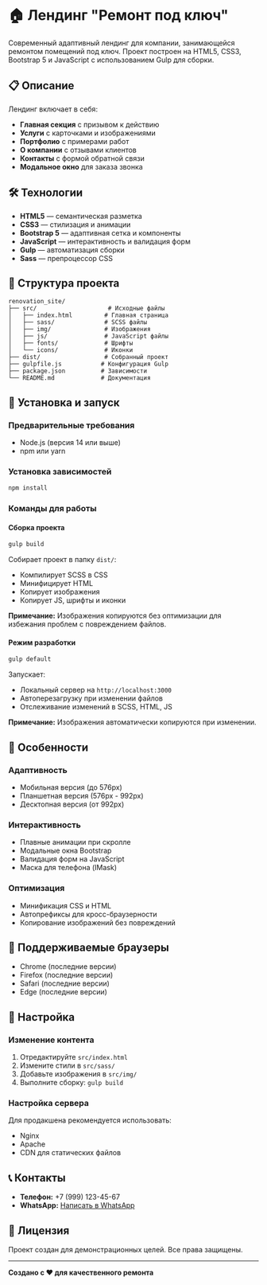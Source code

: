 # 🏠 Лендинг "Ремонт под ключ"

Современный адаптивный лендинг для компании, занимающейся ремонтом помещений под ключ. Проект построен на HTML5, CSS3, Bootstrap 5 и JavaScript с использованием Gulp для сборки.

## 📋 Описание

Лендинг включает в себя:

- **Главная секция** с призывом к действию
- **Услуги** с карточками и изображениями
- **Портфолио** с примерами работ
- **О компании** с отзывами клиентов
- **Контакты** с формой обратной связи
- **Модальное окно** для заказа звонка

## 🛠 Технологии

- **HTML5** — семантическая разметка
- **CSS3** — стилизация и анимации
- **Bootstrap 5** — адаптивная сетка и компоненты
- **JavaScript** — интерактивность и валидация форм
- **Gulp** — автоматизация сборки
- **Sass** — препроцессор CSS

## 📁 Структура проекта

```
renovation_site/
├── src/                    # Исходные файлы
│   ├── index.html         # Главная страница
│   ├── sass/              # SCSS файлы
│   ├── img/               # Изображения
│   ├── js/                # JavaScript файлы
│   ├── fonts/             # Шрифты
│   └── icons/             # Иконки
├── dist/                  # Собранный проект
├── gulpfile.js           # Конфигурация Gulp
├── package.json          # Зависимости
└── README.md             # Документация
```

## 🚀 Установка и запуск

### Предварительные требования

- Node.js (версия 14 или выше)
- npm или yarn

### Установка зависимостей

```bash
npm install
```

### Команды для работы

#### Сборка проекта

```bash
gulp build
```

Собирает проект в папку `dist/`:

- Компилирует SCSS в CSS
- Минифицирует HTML
- Копирует изображения
- Копирует JS, шрифты и иконки

**Примечание:** Изображения копируются без оптимизации для избежания проблем с повреждением файлов.

#### Режим разработки

```bash
gulp default
```

Запускает:

- Локальный сервер на `http://localhost:3000`
- Автоперезагрузку при изменении файлов
- Отслеживание изменений в SCSS, HTML, JS

**Примечание:** Изображения автоматически копируются при изменении.

## 🎨 Особенности

### Адаптивность

- Мобильная версия (до 576px)
- Планшетная версия (576px - 992px)
- Десктопная версия (от 992px)

### Интерактивность

- Плавные анимации при скролле
- Модальные окна Bootstrap
- Валидация форм на JavaScript
- Маска для телефона (IMask)

### Оптимизация

- Минификация CSS и HTML
- Автопрефиксы для кросс-браузерности
- Копирование изображений без повреждений

## 📱 Поддерживаемые браузеры

- Chrome (последние версии)
- Firefox (последние версии)
- Safari (последние версии)
- Edge (последние версии)

## 🔧 Настройка

### Изменение контента

1. Отредактируйте `src/index.html`
2. Измените стили в `src/sass/`
3. Добавьте изображения в `src/img/`
4. Выполните сборку: `gulp build`

### Настройка сервера

Для продакшена рекомендуется использовать:

- Nginx
- Apache
- CDN для статических файлов

## 📞 Контакты

- **Телефон:** +7 (999) 123-45-67
- **WhatsApp:** [Написать в WhatsApp](https://wa.me/79991234567)

## 📄 Лицензия

Проект создан для демонстрационных целей. Все права защищены.

---

**Создано с ❤️ для качественного ремонта**
